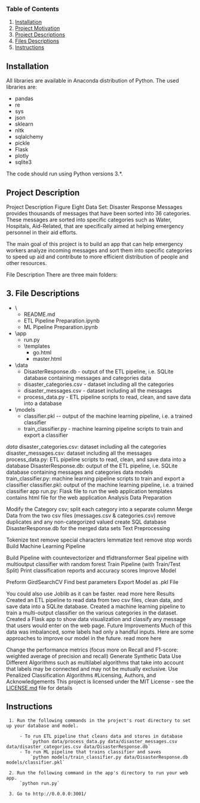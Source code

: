 ### Table of Contents

1. [Installation](#installation)
2. [Project Motivation](#motivation)
3. [Project Descriptions](#descriptions)
4. [Files Descriptions](#files)
5. [Instructions](#instructions)

## Installation <a name="installation"></a>

All libraries are available in Anaconda distribution of Python. The used libraries are:

- pandas
- re
- sys
- json
- sklearn
- nltk
- sqlalchemy
- pickle
- Flask
- plotly
- sqlite3

The code should run using Python versions 3.*.


## Project Description <a name="description"></a>

Project Description
Figure Eight Data Set: Disaster Response Messages provides thousands of messages that have been sorted into 36 categories. These messages are sorted into specific categories such as Water, Hospitals, Aid-Related, that are specifically aimed at helping emergency personnel in their aid efforts.

The main goal of this project is to build an app that can help emergency workers analyze incoming messages and sort them into specific categories to speed up aid and contribute to more efficient distribution of people and other resources.

File Description
There are three main folders:


## 3. File Descriptions
- \
	- README.md
	- ETL Pipeline Preparation.ipynb
	- ML Pipeline Preparation.ipynb
- \app
	- run.py
	- \templates
	   - go.html
	   - master.html
- \data
	- DisasterResponse.db - output of the ETL pipeline, i.e. SQLite database containing messages and categories data
	- disaster_categories.csv - dataset including all the categories
	- disaster_messages.csv - dataset including all the messages
	- process_data.py - ETL pipeline scripts to read, clean, and save data into a database
- \models
	- classifier.pkl -- output of the machine learning pipeline, i.e. a trained classifier 
	- train_classifier.py - machine learning pipeline scripts to train and export a classifier

*data*
disaster_categories.csv: dataset including all the categories
disaster_messages.csv: dataset including all the messages
process_data.py: ETL pipeline scripts to read, clean, and save data into a database
DisasterResponse.db: output of the ETL pipeline, i.e. SQLite database containing messages and categories data
models
train_classifier.py: machine learning pipeline scripts to train and export a classifier
classifier.pkl: output of the machine learning pipeline, i.e. a trained classifier
app
run.py: Flask file to run the web application
templates contains html file for the web application
Analysis
Data Preparation

Modify the Category csv; split each category into a separate column
Merge Data from the two csv files (messages.csv & categories.csv)
remove duplicates and any non-categorized valued
create SQL database DisasterResponse.db for the merged data sets
Text Preprocessing

Tokenize text
remove special characters
lemmatize text
remove stop words
Build Machine Learning Pipeline

Build Pipeline with countevectorizer and tfidtransformer
Seal pipeline with multioutput classifier with random forest
Train Pipeline (with Train/Test Split)
Print classification reports and accuracy scores
Improve Model

Preform GirdSearchCV
Find best parameters
Export Model as .pkl File

You could also use Joblib as it can be faster. read more here
Results
Created an ETL pipeline to read data from two csv files, clean data, and save data into a SQLite database.
Created a machine learning pipeline to train a multi-output classifier on the various categories in the dataset.
Created a Flask app to show data visualization and classify any message that users would enter on the web page.
Future Improvements
Much of this data was imbalanced, some labels had only a handful inputs. Here are some approaches to improve our model in the future. read more here

Change the performance metrics (focus more on Recall and F1-score: weighted average of precision and recall)
Generate Synthetic Data
Use Different Algorithms such as multilabel algorithms that take into account that labels may be connected and may not be mutually exclusive.
Use Penalized Classification Algorithms
#Licensing, Authors, and Acknowledgements
This project is licensed under the MIT License - see the [LICENSE.md](https://github.com/xscbsx/Udacity_Nanodegree_DS/blob/main/LICENSE) file for details


## Instructions <a name="instructions"></a>


     1. Run the following commands in the project's root directory to set up your database and model.

         - To run ETL pipeline that cleans data and stores in database
             `python data/process_data.py data/disaster_messages.csv data/disaster_categories.csv data/DisasterResponse.db`
         - To run ML pipeline that trains classifier and saves
             `python models/train_classifier.py data/DisasterResponse.db models/classifier.pkl`

     2. Run the following command in the app's directory to run your web app.
         `python run.py`

     3. Go to http://0.0.0.0:3001/
     


